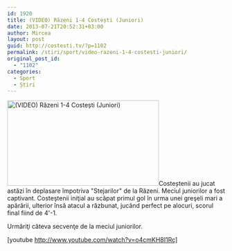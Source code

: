 ```yaml
---
id: 1920
title: (VIDEO) Răzeni 1-4 Costești (Juniori)
date: 2013-07-21T20:52:31+03:00
author: Mircea
layout: post
guid: http://costesti.tv/?p=1102
permalink: /stiri/sport/video-razeni-1-4-costesti-juniori/
original_post_id:
  - "1102"
categories:
  - Sport
  - Știri
---
```

[<img alt="(VIDEO) Răzeni 1-4 Costești (Juniori)" class="alignleft size-large wp-image-1720" src="http://costestean.files.wordpress.com/2013/10/video-razeni-1-4-costesti-juniori.jpg?w=1024&#038;h=576" style="height:197px;width:350px;" />](http://costestean.files.wordpress.com/2013/10/video-razeni-1-4-costesti-juniori.jpg)Costeștenii au jucat astăzi &icirc;n deplasare &icirc;mpotriva "Stejarilor" de la Răzeni. Meciul juniorilor a fost captivant. Costeştenii iniţial au scăpat primul gol &icirc;n urma unei greşeli mari a apărării, ulterior &icirc;nsă atacul a răzbunat, juc&acirc;nd perfect pe alocuri, scorul final fiind de 4'-1.&nbsp; 

Urmăriţi c&acirc;teva secvenţe de la meciul juniorilor.&nbsp; 

[youtube http://www.youtube.com/watch?v=o4cmKH8I1Rc] 

&nbsp; 

&nbsp;